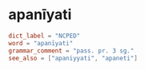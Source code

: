 # apanīyati

``` toml
dict_label = "NCPED"
word = "apanīyati"
grammar_comment = "pass. pr. 3 sg."
see_also = ["apaniyyati", "apaneti"]
```

